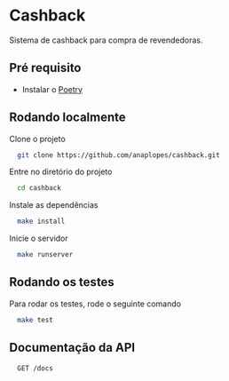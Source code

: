 # Cashback
Sistema de cashback para compra de revendedoras.


## Pré requisito

- Instalar o [Poetry](https://python-poetry.org/docs/#installation)


## Rodando localmente

Clone o projeto

```bash
  git clone https://github.com/anaplopes/cashback.git
```

Entre no diretório do projeto

```bash
  cd cashback
```

Instale as dependências

```bash
  make install
```

Inicie o servidor

```bash
  make runserver
```


## Rodando os testes

Para rodar os testes, rode o seguinte comando

```bash
  make test
```


## Documentação da API

```http
  GET /docs
```
